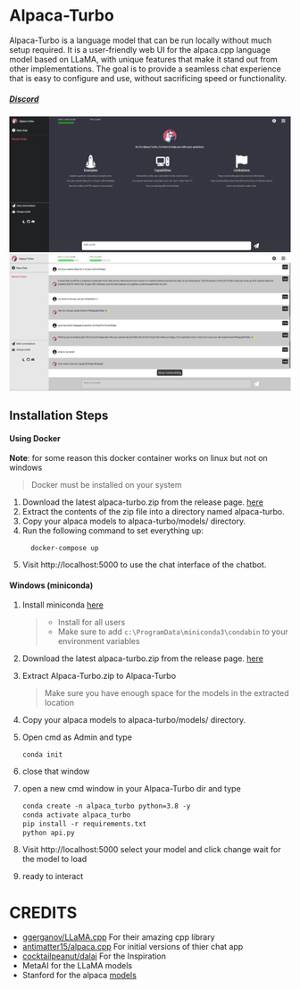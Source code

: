 # Alpaca-Turbo

Alpaca-Turbo is a language model that can be run locally without much setup required. It is a user-friendly web UI for the alpaca.cpp language model based on LLaMA, with unique features that make it stand out from other implementations. The goal is to provide a seamless chat experience that is easy to configure and use, without sacrificing speed or functionality.

##### [Discord](https://discord.gg/pm4JzCBHNn)

![Alpaca-Turbo Screenshot 2](./screenshots/screenshot2.png)
![Alpaca-Turbo Screenshot 1](./screenshots/screenshot1.png)

## Installation Steps

#### Using Docker

**Note**: for some reason this docker container works on linux but not on windows

> Docker must be installed on your system

1. Download the latest alpaca-turbo.zip from the release page. [here](https://github.com/ViperX7/Alpaca-Turbo/releases/)
2. Extract the contents of the zip file into a directory named alpaca-turbo.
3. Copy your alpaca models to alpaca-turbo/models/ directory.
4. Run the following command to set everything up:
   ```
     docker-compose up
   ```
5. Visit http://localhost:5000 to use the chat interface of the chatbot.

#### Windows (miniconda)

1. Install miniconda [here](https://repo.anaconda.com/miniconda/Miniconda3-latest-Windows-x86_64.exe)
    >    - Install for all users
    >    - Make sure to add `c:\ProgramData\miniconda3\condabin` to your environment variables


2. Download the latest alpaca-turbo.zip from the release page. [here](https://github.com/ViperX7/Alpaca-Turbo/releases/)
3. Extract Alpaca-Turbo.zip to Alpaca-Turbo 
    > Make sure you have enough space for the models in the extracted location
4. Copy your alpaca models to alpaca-turbo/models/ directory.

5. Open cmd as Admin and type
   ```
   conda init
   ```
6. close that window
7. open a new cmd window in your Alpaca-Turbo dir and type
   ```
   conda create -n alpaca_turbo python=3.8 -y
   conda activate alpaca_turbo
   pip install -r requirements.txt
   python api.py
   ```
8. Visit http://localhost:5000 select your model and click change wait for the model to load
9. ready to interact



# CREDITS

- [ggerganov/LLaMA.cpp](https//github.com/ggerganov/LLaMA.cpp) For their amazing cpp library
- [antimatter15/alpaca.cpp](https://github.com/antimatter15/alpaca.cpp) For initial versions of thier chat app
- [cocktailpeanut/dalai](https://github.com/cocktailpeanut/dalai) For the Inspiration
- MetaAI for the LLaMA models
- Stanford for the alpaca [models](https://github.com/tatsu-lab/stanford_alpaca) 



